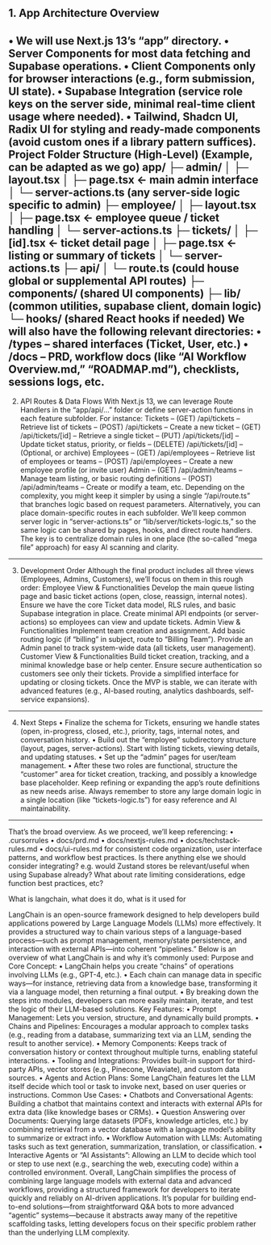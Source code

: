 
## 1. App Architecture Overview

• We will use Next.js 13’s “app” directory.
• Server Components for most data fetching and Supabase operations.
• Client Components only for browser interactions (e.g., form submission, UI state).
• Supabase Integration (service role keys on the server side, minimal real-time client usage where needed).
• Tailwind, Shadcn UI, Radix UI for styling and ready-made components (avoid custom ones if a library pattern suffices).
Project Folder Structure (High-Level)
(Example, can be adapted as we go)
app/
├─ admin/
│ ├─ layout.tsx
│ ├─ page.tsx ← main admin interface
│ └─ server-actions.ts (any server-side logic specific to admin)
├─ employee/
│ ├─ layout.tsx
│ ├─ page.tsx ← employee queue / ticket handling
│ └─ server-actions.ts
├─ tickets/
│ ├─ [id].tsx ← ticket detail page
│ ├─ page.tsx ← listing or summary of tickets
│ └─ server-actions.ts
├─ api/
│ └─ route.ts (could house global or supplemental API routes)
├─ components/ (shared UI components)
├─ lib/ (common utilities, supabase client, domain logic)
└─ hooks/ (shared React hooks if needed)
We will also have the following relevant directories:
• /types – shared interfaces (Ticket, User, etc.)
• /docs – PRD, workflow docs (like “AI Workflow Overview.md,” “ROADMAP.md”), checklists, sessions logs, etc.
---
2. API Routes & Data Flows
With Next.js 13, we can leverage Route Handlers in the “app/api/…” folder or define server-action functions in each feature subfolder. For instance:
Tickets
– (GET) /api/tickets – Retrieve list of tickets
– (POST) /api/tickets – Create a new ticket
– (GET) /api/tickets/[id] – Retrieve a single ticket
– (PUT) /api/tickets/[id] – Update ticket status, priority, or fields
– (DELETE) /api/tickets/[id] – (Optional, or archive)
Employees
– (GET) /api/employees – Retrieve list of employees or teams
– (POST) /api/employees – Create a new employee profile (or invite user)
Admin
– (GET) /api/admin/teams – Manage team listing, or basic routing definitions
– (POST) /api/admin/teams – Create or modify a team, etc.
Depending on the complexity, you might keep it simpler by using a single “/api/route.ts” that branches logic based on request parameters. Alternatively, you can place domain-specific routes in each subfolder.
We’ll keep common server logic in “server-actions.ts” or “lib/server/tickets-logic.ts,” so the same logic can be shared by pages, hooks, and direct route handlers. The key is to centralize domain rules in one place (the so-called “mega file” approach) for easy AI scanning and clarity.
---
3. Development Order
Although the final product includes all three views (Employees, Admins, Customers), we’ll focus on them in this rough order:
Employee View & Functionalities
Develop the main queue listing page and basic ticket actions (open, close, reassign, internal notes).
Ensure we have the core Ticket data model, RLS rules, and basic Supabase integration in place.
Create minimal API endpoints (or server-actions) so employees can view and update tickets.
Admin View & Functionalities
Implement team creation and assignment.
Add basic routing logic (if “billing” in subject, route to “Billing Team”).
Provide an Admin panel to track system-wide data (all tickets, user management).
Customer View & Functionalities
Build ticket creation, tracking, and a minimal knowledge base or help center.
Ensure secure authentication so customers see only their tickets.
Provide a simplified interface for updating or closing tickets.
Once the MVP is stable, we can iterate with advanced features (e.g., AI-based routing, analytics dashboards, self-service expansions).
---
4. Next Steps
• Finalize the schema for Tickets, ensuring we handle states (open, in-progress, closed, etc.), priority, tags, internal notes, and conversation history.
• Build out the “employee” subdirectory structure (layout, pages, server-actions). Start with listing tickets, viewing details, and updating statuses.
• Set up the “admin” pages for user/team management.
• After these two roles are functional, structure the “customer” area for ticket creation, tracking, and possibly a knowledge base placeholder.
Keep refining or expanding the app’s route definitions as new needs arise. Always remember to store any large domain logic in a single location (like “tickets-logic.ts”) for easy reference and AI maintainability.
---
That’s the broad overview. As we proceed, we’ll keep referencing:
• .cursorrules
• docs/prd.md
• docs/nextjs-rules.md
• docs/techstack-rules.md
• docs/ui-rules.md
for consistent code organization, user interface patterns, and workflow best practices.
Is there anything else we should consider integrating? e.g. would Zustand stores be relevant/useful when using Supabase already? What about rate limiting considerations, edge function best practices, etc? 

What is langchain, what does it do, what is it used for

LangChain is an open-source framework designed to help developers build applications powered by Large Language Models (LLMs) more effectively. It provides a structured way to chain various steps of a language-based process—such as prompt management, memory/state persistence, and interaction with external APIs—into coherent “pipelines.”
Below is an overview of what LangChain is and why it’s commonly used:
Purpose and Core Concept:
• LangChain helps you create “chains” of operations involving LLMs (e.g., GPT-4, etc.).
• Each chain can manage data in specific ways—for instance, retrieving data from a knowledge base, transforming it via a language model, then returning a final output.
• By breaking down the steps into modules, developers can more easily maintain, iterate, and test the logic of their LLM-based solutions.
Key Features:
• Prompt Management: Lets you version, structure, and dynamically build prompts.
• Chains and Pipelines: Encourages a modular approach to complex tasks (e.g., reading from a database, summarizing text via an LLM, sending the result to another service).
• Memory Components: Keeps track of conversation history or context throughout multiple turns, enabling stateful interactions.
• Tooling and Integrations: Provides built-in support for third-party APIs, vector stores (e.g., Pinecone, Weaviate), and custom data sources.
• Agents and Action Plans: Some LangChain features let the LLM itself decide which tool or task to invoke next, based on user queries or instructions.
Common Use Cases:
• Chatbots and Conversational Agents: Building a chatbot that maintains context and interacts with external APIs for extra data (like knowledge bases or CRMs).
• Question Answering over Documents: Querying large datasets (PDFs, knowledge articles, etc.) by combining retrieval from a vector database with a language model’s ability to summarize or extract info.
• Workflow Automation with LLMs: Automating tasks such as text generation, summarization, translation, or classification.
• Interactive Agents or “AI Assistants”: Allowing an LLM to decide which tool or step to use next (e.g., searching the web, executing code) within a controlled environment.
Overall, LangChain simplifies the process of combining large language models with external data and advanced workflows, providing a structured framework for developers to iterate quickly and reliably on AI-driven applications. It’s popular for building end-to-end solutions—from straightforward Q&A bots to more advanced “agentic” systems—because it abstracts away many of the repetitive scaffolding tasks, letting developers focus on their specific problem rather than the underlying LLM complexity.


